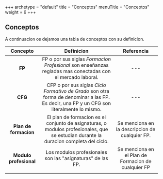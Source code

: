 +++
archetype = "default"
title = "Conceptos"
menuTitle = "Conceptos"
weight = 6
+++


## Conceptos

A continuacion os dejamos una tabla de conceptos con su definicion.

| Concepto               | Definicion                                                                                                                                 | Referencia                                          |
|:----------------------:|:------------------------------------------------------------------------------------------------------------------------------------------:|:---------------------------------------------------:|
| **FP**                 | FP o por sus siglas *Formacion Profesional* son enseñanzas regladas mas conectadas con el mercado laboral.                                 | ---                                                 |
| **CFG**                | CFP o por sus siglas *Ciclo Formativo de Grado* son otra forma de denominar a las FP. Es decir, una FP y un CFG son literalmente lo mismo. | ---                                                 |
| **Plan de formacion**  | El plan de formacion es el conjunto de asignaturas, o modulos profesionales, que se estudian durante la duracion completa del ciclo.       | Se menciona en la descripcion de cualquier FP.      |
| **Modulo profesional** | Los modulos profesionales son las "asignaturas" de las FP.                                                                                 | Se menciona en el Plan de Formacion de cualquier FP |
|                        |                                                                                                                                            |                                                     |




  
  




